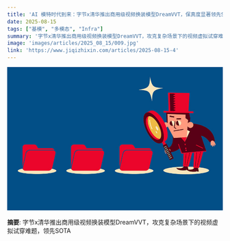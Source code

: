 ```yaml
---
title: 'AI 模特时代到来：字节x清华推出商用级视频换装模型DreamVVT，保真度显著领先SOTA'
date: 2025-08-15
tags: ["基模", "多模态", "Infra"]
summary: '字节x清华推出商用级视频换装模型DreamVVT，攻克复杂场景下的视频虚拟试穿难题，领先SOTA'
image: 'images/articles/2025_08_15/009.jpg'
link: 'https://www.jiqizhixin.com/articles/2025-08-15-4'
---
```

![AI 模特时代到来：字节x清华推出商用级视频换装模型DreamVVT，保真度显著领先SOTA](images/articles/2025_08_15/009.jpg)

**摘要**: 字节x清华推出商用级视频换装模型DreamVVT，攻克复杂场景下的视频虚拟试穿难题，领先SOTA
